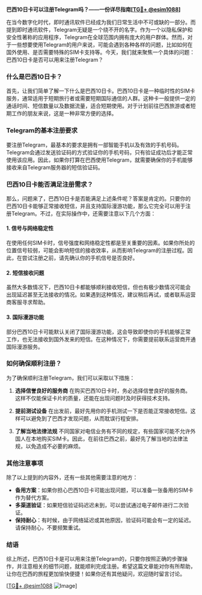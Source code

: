 **巴西10日卡可以注册Telegram吗？——一份详尽指南[[TG💪+ @esim1088](https://t.me/s/esim1088)]**

在当今数字化时代，即时通讯软件已经成为我们日常生活中不可或缺的一部分。而提到即时通讯软件，Telegram无疑是一个绕不开的名字。作为一个以隐私保护和安全性著称的应用程序，Telegram在全球范围内拥有庞大的用户群体。然而，对于一些想要使用Telegram的用户来说，可能会遇到各种各样的问题，比如如何在国外使用、是否需要特殊的SIM卡支持等。今天，我们就来聚焦一个具体的问题：巴西10日卡是否可以用来注册Telegram？

### 什么是巴西10日卡？

首先，让我们简单了解一下什么是巴西10日卡。巴西10日卡是一种临时性的SIM卡服务，通常适用于短期旅行者或需要短期国际通信的人群。这种卡一般提供一定的通话时间、短信数量以及数据流量，适合短期使用。对于计划前往巴西旅游或者短期工作的朋友来说，这是一种非常方便的选择。

### Telegram的基本注册要求

要注册Telegram，最基本的要求是拥有一部智能手机以及有效的手机号码。Telegram会通过发送验证码的方式验证你的手机号码，只有验证成功后才能正常使用该应用。因此，如果你打算在巴西使用Telegram，就需要确保你的手机能够接收来自Telegram服务器的短信验证码。

### 巴西10日卡能否满足注册需求？

那么，问题来了，巴西10日卡是否能满足上述条件呢？答案是肯定的。只要你的巴西10日卡能够正常接收短信，并且支持国际漫游功能，那么它完全可以用于注册Telegram。不过，在实际操作中，还需要注意以下几个方面：

#### 1. **信号与网络稳定性**
   在使用任何SIM卡时，信号强度和网络稳定性都是至关重要的因素。如果你所处的位置信号较弱，可能会影响短信的接收效率，从而影响Telegram的注册过程。因此，在尝试注册之前，请先确认你的手机信号是否良好。

#### 2. **短信接收问题**
   虽然大多数情况下，巴西10日卡都能够顺利接收短信，但也有极少数情况可能会出现延迟甚至无法接收的情况。如果遇到这种情况，建议稍后再试，或者联系运营商客服寻求帮助。

#### 3. **国际漫游功能**
   部分巴西10日卡可能默认关闭了国际漫游功能，这会导致即使你的手机能够正常工作，也无法接收到国外发来的短信。在这种情况下，你需要提前联系运营商开通国际漫游服务。

### 如何确保顺利注册？

为了确保顺利注册Telegram，我们可以采取以下措施：

1. **选择信誉良好的服务商**
   在购买巴西10日卡时，务必选择信誉良好的服务商。这样不仅能保证卡片的质量，还能在出现问题时及时获得技术支持。

2. **提前测试设备**
   在出发前，最好先用你的手机测试一下是否能正常接收短信。这样可以避免到了巴西才发现问题，从而耽误行程安排。

3. **了解当地法律法规**
   不同国家对电信业务有不同的规定，有些国家可能不允许外国人在本地购买SIM卡。因此，在前往巴西之前，最好先了解当地的法律法规，以免造成不必要的麻烦。

### 其他注意事项

除了以上提到的内容外，还有一些其他需要注意的地方：

- **备用方案**：如果你担心巴西10日卡可能出现问题，可以准备一张备用的SIM卡作为替代方案。
- **多渠道验证**：如果短信验证码迟迟未到，可以尝试通过电子邮件进行二次验证。
- **保持耐心**：有时候，由于网络延迟或其他原因，验证码可能会有一定的延迟。请保持耐心，不要频繁重试。

### 结语

综上所述，巴西10日卡是可以用来注册Telegram的，只要你按照正确的步骤操作，并注意相关的细节问题，就能顺利完成注册。希望这篇文章能对你有所帮助，让你在巴西的旅程更加愉快便捷！如果你还有其他疑问，欢迎随时留言讨论。

[[TG💪+ @esim1088](https://t.me/s/esim1088) ![Image](https://i.postimg.cc/4NQfJmqS/Snipaste-2025-05-13-00-14-12.png)]